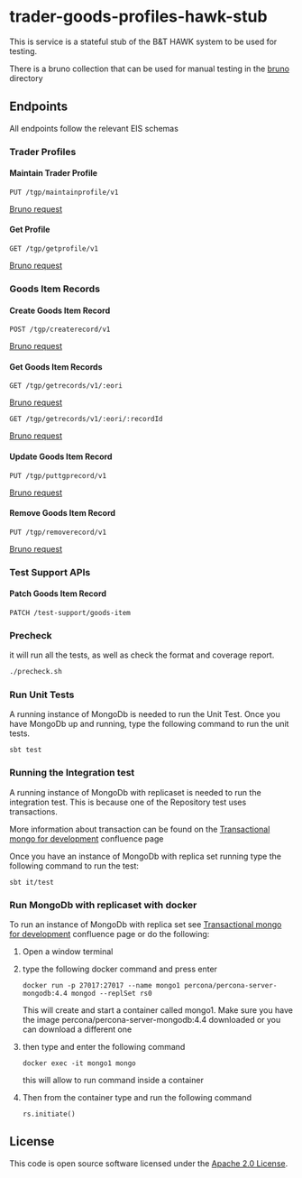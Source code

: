 
# trader-goods-profiles-hawk-stub

This is service is a stateful stub of the B&T HAWK system to be used for testing.

There is a bruno collection that can be used for manual testing in the [bruno](bruno) directory

## Endpoints

All endpoints follow the relevant EIS schemas

### Trader Profiles

#### Maintain Trader Profile
`PUT /tgp/maintainprofile/v1`

[Bruno request](bruno/trader-profile/Maintain%20Trader%20Profile.bru)

#### Get Profile
`GET /tgp/getprofile/v1`

[Bruno request](bruno/trader-profile/Get%20Profile.bru)

### Goods Item Records

#### Create Goods Item Record
`POST /tgp/createrecord/v1`

[Bruno request](bruno/goods-item-record/Create%20Goods%20Item%20Record.bru)

#### Get Goods Item Records
`GET /tgp/getrecords/v1/:eori`

[Bruno request](bruno/goods-item-record/Get%20Goods%20Item%20Records.bru)

`GET /tgp/getrecords/v1/:eori/:recordId`

[Bruno request](bruno/goods-item-record/Get%20Goods%20Item%20Record.bru)

#### Update Goods Item Record
`PUT /tgp/puttgprecord/v1`

[Bruno request](bruno/goods-item-record/Update%20Goods%20Item%20Record.bru)

#### Remove Goods Item Record
`PUT /tgp/removerecord/v1`

[Bruno request](bruno/goods-item-record/Remove%20Goods%20Item%20Record.bru)

### Test Support APIs

#### Patch Goods Item Record
`PATCH /test-support/goods-item`

### Precheck

it will run all the tests, as well as check the format and coverage report.
```bash
./precheck.sh
```


### Run Unit Tests

A running instance of MongoDb is needed to run the Unit Test.
Once you have MongoDb up and running, type the following command to
run the unit tests.

```
sbt test
```

### Running the Integration test

A running instance of MongoDb with replicaset is needed to run
the integration test. This is because one of the Repository test uses
transactions.

More information about transaction can be found on the [Transactional mongo for development](https://confluence.tools.tax.service.gov.uk/display/TEC/2021/09/20/Transactional+mongo+for+development)
confluence page

Once you have an instance of MongoDb with replica set running type the
following command to run the test:

```
sbt it/test
```

### Run MongoDb with replicaset with docker

To run an instance of MongoDb with replica set see [Transactional mongo for development](https://confluence.tools.tax.service.gov.uk/display/TEC/2021/09/20/Transactional+mongo+for+development)
confluence page or do the following:

1. Open a window terminal
2. type the following docker command and press enter

   ```
   docker run -p 27017:27017 --name mongo1 percona/percona-server-mongodb:4.4 mongod --replSet rs0
    ``` 
   
   This will create and start a container called mongo1. Make sure you have the image
   percona/percona-server-mongodb:4.4 downloaded or you can download a different one

3. then type and enter the following command
    ```
    docker exec -it mongo1 mongo
    ```
   this will allow to run command inside a container

4. Then from the container type and run the following command

   ```
   rs.initiate()
   ```

## License

This code is open source software licensed under the [Apache 2.0 License]("http://www.apache.org/licenses/LICENSE-2.0.html").